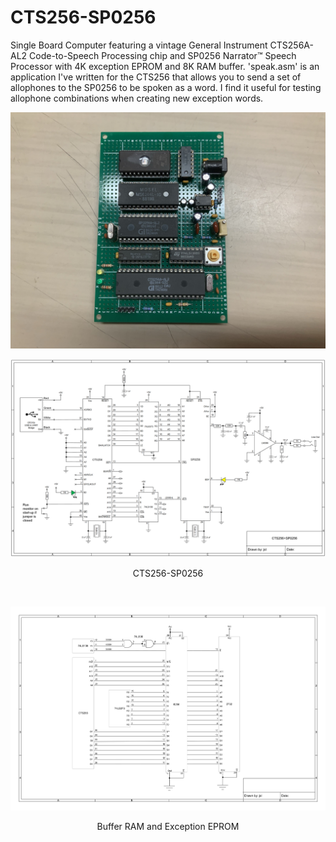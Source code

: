 # CTS256-SP0256
Single Board Computer featuring a vintage General Instrument CTS256A-AL2 Code-to-Speech Processing chip and SP0256 Narrator™ Speech Processor with 4K exception EPROM and 8K RAM buffer.
'speak.asm' is an application I've written for the CTS256 that allows you to send a set of allophones to the SP0256 to be spoken as a word. I find it useful for testing allophone combinations when creating new exception words.
<p align="center"><img src="/images/CTS256-SP0256 SBC.JPEG"/>
<p align="center"><img src="/images/Schematic-1.png"/>
<p align="center">CTS256-SP0256</p><br>
<p align="center"><img src="/images/Schematic-2.png"/>
<p align="center">Buffer RAM and Exception EPROM</p><br>
